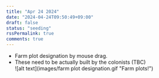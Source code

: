 ```yaml
---
title: "Apr 24 2024"
date: "2024-04-24T09:50:49+09:00"
draft: false
status: "seeding"
rssPermalink: true
comments: true
---
```

- Farm plot designation by mouse drag.
- These need to be actually built by the colonists (TBC) <BR>
![alt text](images/farm plot designation.gif "Farm plots!")